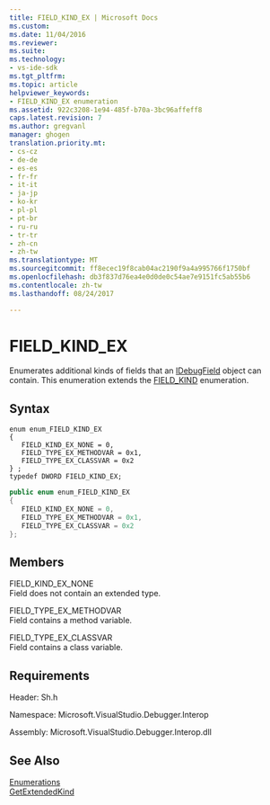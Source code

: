 ```yaml
---
title: FIELD_KIND_EX | Microsoft Docs
ms.custom: 
ms.date: 11/04/2016
ms.reviewer: 
ms.suite: 
ms.technology:
- vs-ide-sdk
ms.tgt_pltfrm: 
ms.topic: article
helpviewer_keywords:
- FIELD_KIND_EX enumeration
ms.assetid: 922c3208-1e94-485f-b70a-3bc96affeff8
caps.latest.revision: 7
ms.author: gregvanl
manager: ghogen
translation.priority.mt:
- cs-cz
- de-de
- es-es
- fr-fr
- it-it
- ja-jp
- ko-kr
- pl-pl
- pt-br
- ru-ru
- tr-tr
- zh-cn
- zh-tw
ms.translationtype: MT
ms.sourcegitcommit: ff8ecec19f8cab04ac2190f9a4a995766f1750bf
ms.openlocfilehash: db3f837d76ea4e0d0de0c54ae7e9151fc5ab55b6
ms.contentlocale: zh-tw
ms.lasthandoff: 08/24/2017

---
```

# <a name="fieldkindex"></a>FIELD_KIND_EX
Enumerates additional kinds of fields that an [IDebugField](../../../extensibility/debugger/reference/idebugfield.md) object can contain. This enumeration extends the [FIELD_KIND](../../../extensibility/debugger/reference/field-kind.md) enumeration.  
  
## <a name="syntax"></a>Syntax  
  
```cpp#  
enum enum_FIELD_KIND_EX  
{  
   FIELD_KIND_EX_NONE = 0,  
   FIELD_TYPE_EX_METHODVAR = 0x1,  
   FIELD_TYPE_EX_CLASSVAR = 0x2  
} ;  
typedef DWORD FIELD_KIND_EX;  
```  
  
```cs  
public enum enum_FIELD_KIND_EX  
{  
   FIELD_KIND_EX_NONE = 0,  
   FIELD_TYPE_EX_METHODVAR = 0x1,  
   FIELD_TYPE_EX_CLASSVAR = 0x2  
};  
```  
  
## <a name="members"></a>Members  
 FIELD_KIND_EX_NONE  
 Field does not contain an extended type.  
  
 FIELD_TYPE_EX_METHODVAR  
 Field contains a method variable.  
  
 FIELD_TYPE_EX_CLASSVAR  
 Field contains a class variable.  
  
## <a name="requirements"></a>Requirements  
 Header: Sh.h  
  
 Namespace: Microsoft.VisualStudio.Debugger.Interop  
  
 Assembly: Microsoft.VisualStudio.Debugger.Interop.dll  
  
## <a name="see-also"></a>See Also  
 [Enumerations](../../../extensibility/debugger/reference/enumerations-visual-studio-debugging.md)   
 [GetExtendedKind](../../../extensibility/debugger/reference/idebugextendedfield-getextendedkind.md)
